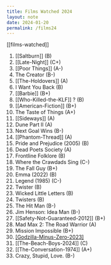 ```yaml
---
title: Films Watched 2024
layout: note
date: 2024-01-20
permalink: /films24
---
```


[[films-watched]]

1. [[Saltburn]] (B)
2. [[Late-Night]] (C+)
3. [[Poor Things]] (A-)
4. The Creator (B-)
5. [[The-Holdovers]] (A)
6. I Want You Back (B)
7. [[Barbie]] (B+)
8. [[Who-Killed-the-KLF]] ? (B)
9. [[American-Fiction]] (B+)
10. The Taste of Things (A+)
11. [[Sideways]] (A)
12. Dune Part II (A)
13. Next Goal Wins (B-)
14. [[Phantom-Thread]] (A)
15. Pride and Prejudice (2005) (B)
16. Dead Poets Society (A)
17. Frontline Folklore (B)
18. Where the Crawdads Sing (C-)
19. The Fall Guy (B+)
20. Emma (2022) (B)
21. Legend (1985) (C-)
22. Twister (B)
23. Wicked Little Letters (B)
24. Twisters (B)
25. The Hit Man (B-)
26. Jim Henson: Idea Man (B-)
27. [[Safety-Not-Guaranteed-2012]] (B+)
28. Mad Max 2: The Road Warrior (A)
29. Mission Impossible (B+)
30. [[Godzilla-Minus-Zero-2023]](A+) 
31. [[The-Beach-Boys-2024]] (C)
32. [[The-Conversation-1974]]  (A+)
33. Crazy, Stupid, Love. (B-)